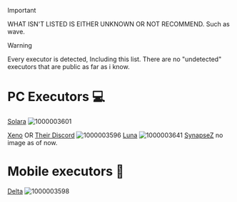 
> [!IMPORTANT]  
> WHAT ISN'T LISTED IS EITHER UNKNOWN OR NOT RECOMMEND. Such as wave.

> [!WARNING]  
> Every executor is detected, Including this list. There are no "undetected" executors that are public as far as i know.



# PC Executors 💻
[Solara](https://getsolara.dev)
![1000003601](https://github.com/user-attachments/assets/a98b15ed-02f3-43a7-b682-7c76522aada2)

[Xeno](https://github.com/rlz-ve/x/releases/download/1.0.9-New/Xeno-v1.0.9-x64-New.zip)
OR
[Their Discord](https://discord.gg/getxeno)
![1000003596](https://github.com/user-attachments/assets/e1d71229-0599-4e09-8923-2efe21cc1a23)
[Luna](https://discord.gg/getluna)
![1000003641](https://github.com/user-attachments/assets/40a942ff-0c1f-488c-b55e-545f90ca868c)
[SynapseZ](https://synapsez.net/)
no image as of now.
# Mobile executors 📱
[Delta](https://discord.gg/deltaex)
![1000003598](https://github.com/user-attachments/assets/c61d419c-a514-44d4-8c2f-f17b95acde22)

